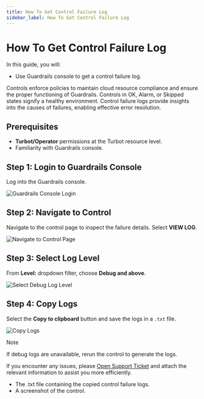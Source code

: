```yaml
---
title: How To Get Control Failure Log
sidebar_label: How To Get Control Failure Log
---
```


# How To Get Control Failure Log

In this guide, you will:
- Use Guardrails console to get a control failure log.

Controls enforce policies to maintain cloud resource compliance and ensure the proper functioning of Guardrails. Controls in OK, Alarm, or Skipped states signify a healthy environment. Control failure logs provide insights into the causes of failures, enabling effective error resolution.

## Prerequisites

- **Turbot/Operator** permissions at the Turbot resource level.
- Familiarity with Guardrails console.

## Step 1: Login to Guardrails Console

Log into the Guardrails console.

![Guardrails Console Login](/images/docs/guardrails/guides/using-guardrails/troubleshooting/how-to-get-control-failure-log/guardrails-console-login.png)

## Step 2: Navigate to Control

Navigate to the control page to inspect the failure details. Select **VIEW LOG**.

![Navigate to Control Page](/images/docs/guardrails/guides/using-guardrails/troubleshooting/how-to-get-control-failure-log/guardrails-control-page.png)

## Step 3: Select Log Level

From **Level:** dropdown filter, choose **Debug and above**.

![Select Debug Log Level](/images/docs/guardrails/guides/using-guardrails/troubleshooting/how-to-get-control-failure-log/guardrails-select-debug-level.png)

## Step 4: Copy Logs

Select the **Copy to clipboard** button and save the logs in a `.txt` file.

![Copy Logs](/images/docs/guardrails/guides/using-guardrails/troubleshooting/how-to-get-control-failure-log/guardrails-copy-logs.png)

>[!NOTE]
>  If debug logs are unavailable, rerun the control to generate the logs.

If you encounter any issues, please [Open Support Ticket](https://support.turbot.com) and attach the relevant information to assist you more efficiently.

- The .txt file containing the copied control failure logs.
- A screenshot of the control.